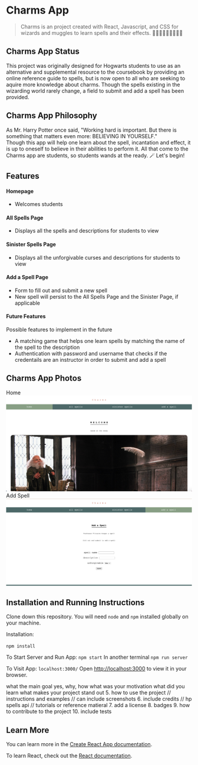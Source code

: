 # Charms App
>Charms is an project created with React, Javascript, and CSS for wizards and muggles to learn spells and their effects. 🧙🏻‍♀️🧙🏽🧙🏿‍♂️💫

## Charms App Status
This project was originally designed for Hogwarts students to use as an alternative and supplemental resource to the coursebook by providing an online reference guide to spells, but is now open to all who are seeking to aquire more knowledge about charms. Though the spells existing in the wizarding world rarely change, a field to submit and add a spell has been provided.

## Charms App Philosophy
As Mr. Harry Potter once said, "Working hard is important. But there is something that matters even more: BELIEVING IN YOURSELF." 
<br />
Though this app will help one learn about the spell, incantation and effect, it is up to oneself to believe in their abilities to perform it. All that come to the Charms app are students, so students wands at the ready. 🪄 Let's begin! 


## Features
#### Homepage
* Welcomes students
#### All Spells Page
* Displays all the spells and descriptions for students to view
#### Sinister Spells Page
* Displays all the unforgivable curses and descriptions for students to view
#### Add a Spell Page
* Form to fill out and submit a new spell
* New spell will persist to the All Spells Page and the Sinister Page, if applicable 
#### Future Features
Possible features to implement in the future
* A matching game that helps one learn spells by matching the name of the spell to the description 
* Authentication with password and username that checks if the credentails are an instructor in order to submit and add a spell 

## Charms App Photos
Home
<img src="/public/homepageimage.png" alt="home page image" style="border-image: linear-gradient(#bbbcbc, #c5c6c7) 30;"/>
Add Spell
<img src="/public/addspellpageimage.png" alt="add spell page image" style="border-image: linear-gradient(#bbbcbc, #c5c6c7) 30;"/>


## Installation and Running Instructions
Clone down this repository. You will need ```node``` and ```npm``` installed globally on your machine.

Installation:

``npm install``

To Start Server and Run App:
``npm start``
In another terminal
``npm run server``

To Visit App:
``localhost:3000/``
Open [http://localhost:3000](http://localhost:3000) to view it in your browser.





what the main goal yes, why, how
what was your motivation
what did you learn
what makes your project stand out
5. how to use the project // instructions and examples // can include screenshots
6. include credits // hp spells api // tutorials or reference matieral
7. add a license 
8. badges 
9. how to contribute to the project
10. include tests


## Learn More

You can learn more in the [Create React App documentation](https://facebook.github.io/create-react-app/docs/getting-started).

To learn React, check out the [React documentation](https://reactjs.org/).